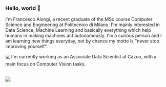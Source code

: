 ### Hello, world 👋

I'm Francesco Alongi, a recent graduate of the MSc course Computer Science and Engineering at Politecnico di Milano. I'm mainly interested in Data Science, Machine Learning and basically everything which help humans in making machines act autonomously.
I'm a curious person and I am learning new things everyday, not by chance my motto is "never stop improving yourself".

💻 I'm currently working as an Associate Data Scientist at Cazoo, with a main focus on Computer Vision tasks.

</br>
<a href="https://www.linkedin.com/in/francesco-alongi/">
  <img src="https://img.shields.io/badge/LinkedIn-0077B5?style=flat&logo=linkedin&logoColor=white" />
</a>
